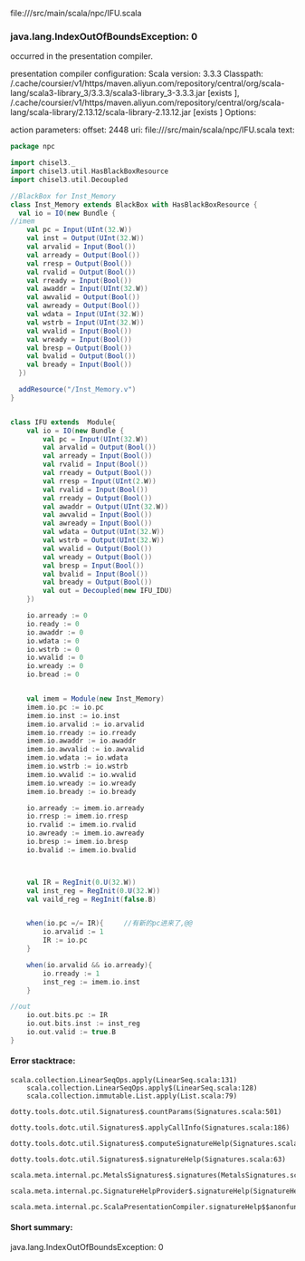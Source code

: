 file://<WORKSPACE>/src/main/scala/npc/IFU.scala
### java.lang.IndexOutOfBoundsException: 0

occurred in the presentation compiler.

presentation compiler configuration:
Scala version: 3.3.3
Classpath:
<HOME>/.cache/coursier/v1/https/maven.aliyun.com/repository/central/org/scala-lang/scala3-library_3/3.3.3/scala3-library_3-3.3.3.jar [exists ], <HOME>/.cache/coursier/v1/https/maven.aliyun.com/repository/central/org/scala-lang/scala-library/2.13.12/scala-library-2.13.12.jar [exists ]
Options:



action parameters:
offset: 2448
uri: file://<WORKSPACE>/src/main/scala/npc/IFU.scala
text:
```scala
package npc

import chisel3._
import chisel3.util.HasBlackBoxResource
import chisel3.util.Decoupled

//BlackBox for Inst_Memory
class Inst_Memory extends BlackBox with HasBlackBoxResource {
  val io = IO(new Bundle {
//imem
    val pc = Input(UInt(32.W))
    val inst = Output(UInt(32.W))
    val arvalid = Input(Bool())
    val arready = Output(Bool())
    val rresp = Output(Bool())
    val rvalid = Output(Bool())
    val rready = Input(Bool())
    val awaddr = Input(UInt(32.W))
    val awvalid = Output(Bool())
    val awready = Output(Bool())
    val wdata = Input(UInt(32.W))
    val wstrb = Input(UInt(32.W))
    val wvalid = Input(Bool())
    val wready = Input(Bool())
    val bresp = Output(Bool())
    val bvalid = Output(Bool())
    val bready = Input(Bool())
  })

  addResource("/Inst_Memory.v")
}


class IFU extends  Module{
    val io = IO(new Bundle {
        val pc = Input(UInt(32.W))
        val arvalid = Output(Bool())
        val arready = Input(Bool())
        val rvalid = Input(Bool())
        val rready = Output(Bool())
        val rresp = Input(UInt(2.W))
        val rvalid = Input(Bool())
        val rready = Output(Bool())
        val awaddr = Output(UInt(32.W))
        val awvalid = Input(Bool())
        val awready = Input(Bool())
        val wdata = Output(UInt(32.W))
        val wstrb = Output(UInt(32.W))
        val wvalid = Output(Bool())
        val wready = Output(Bool())
        val bresp = Input(Bool())
        val bvalid = Input(Bool())
        val bready = Output(Bool())
        val out = Decoupled(new IFU_IDU)
    })

    io.arready := 0
    io.ready := 0
    io.awaddr := 0
    io.wdata := 0
    io.wstrb := 0
    io.wvalid := 0
    io.wready := 0
    io.bread := 0


    val imem = Module(new Inst_Memory)
    imem.io.pc := io.pc
    imem.io.inst := io.inst
    imem.io.arvalid := io.arvalid
    imem.io.rready := io.rready
    imem.io.awaddr := io.awaddr
    imem.io.awvalid := io.awvalid
    imem.io.wdata := io.wdata
    imem.io.wstrb := io.wstrb
    imem.io.wvalid := io.wvalid
    imem.io.wready := io.wready
    imem.io.bready := io.bready

    io.arready := imem.io.arready
    io.rresp := imem.io.rresp
    io.rvalid := imem.io.rvalid
    io.awready := imem.io.awready
    io.bresp := imem.io.bresp
    io.bvalid := imem.io.bvalid



    val IR = RegInit(0.U(32.W))
    val inst_reg = RegInit(0.U(32.W))
    val vaild_reg = RegInit(false.B)


    when(io.pc =/= IR){     //有新的pc进来了,@@
        io.arvalid := 1
        IR := io.pc
    }

    when(io.arvalid && io.arready){
        io.rready := 1
        inst_reg := imem.io.inst
    }

//out
    io.out.bits.pc := IR
    io.out.bits.inst := inst_reg
    io.out.valid := true.B
}

```



#### Error stacktrace:

```
scala.collection.LinearSeqOps.apply(LinearSeq.scala:131)
	scala.collection.LinearSeqOps.apply$(LinearSeq.scala:128)
	scala.collection.immutable.List.apply(List.scala:79)
	dotty.tools.dotc.util.Signatures$.countParams(Signatures.scala:501)
	dotty.tools.dotc.util.Signatures$.applyCallInfo(Signatures.scala:186)
	dotty.tools.dotc.util.Signatures$.computeSignatureHelp(Signatures.scala:94)
	dotty.tools.dotc.util.Signatures$.signatureHelp(Signatures.scala:63)
	scala.meta.internal.pc.MetalsSignatures$.signatures(MetalsSignatures.scala:17)
	scala.meta.internal.pc.SignatureHelpProvider$.signatureHelp(SignatureHelpProvider.scala:51)
	scala.meta.internal.pc.ScalaPresentationCompiler.signatureHelp$$anonfun$1(ScalaPresentationCompiler.scala:426)
```
#### Short summary: 

java.lang.IndexOutOfBoundsException: 0